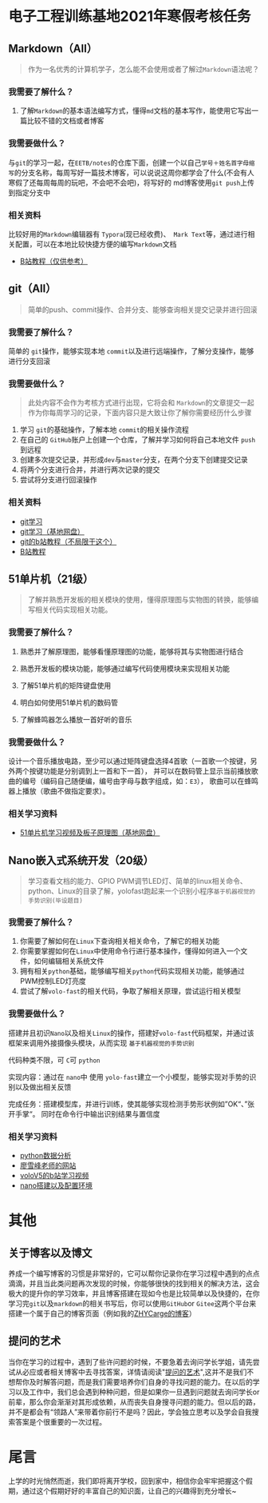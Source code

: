 # 电子工程训练基地2021年寒假考核任务



## Markdown（All）

> 作为一名优秀的计算机学子，怎么能不会使用或者了解过`Markdown`语法呢？



### 我需要了解什么？

1. 了解`Markdown`的基本语法编写方式，懂得`md`文档的基本写作，能使用它写出一篇比较不错的文档或者博客



### 我需要做什么？

与`git`的学习一起，在`EETB/notes`的仓库下面，创建一个以自己`学号＋姓名首字母缩写`的分支名称，每周写好一篇技术博客，可以说说这周你都学会了什么(不会有人寒假了还每周每周的玩吧，不会吧不会吧)，将写好的 md博客使用`git push`上传到指定分支中



### 相关资料

比较好用的`Markdown`编辑器有 `Typora`(现已经收费)、` Mark Text`等，通过进行相关配置，可以在本地比较快捷方便的编写`Markdown`文档

- [B站教程（仅供参考）](https://www.bilibili.com/video/BV1KZ4y1j7nT)



## git（All）

>  简单的push、commit操作、合并分支、能够查询相关提交记录并进行回滚



### 我需要了解什么？

简单的 `git`操作，能够实现本地 `commit`以及进行远端操作，了解分支操作，能够进行分支回滚



### 我需要做什么？

> 此处内容不会作为考核方式进行出现，它将会和 `Markdown`的文章提交一起作为你每周学习的记录，下面内容只是大致让你了解你需要经历什么步骤

1. 学习 `git`的基础操作，了解本地 `commit`的相关操作流程
2. 在自己的 `GitHub`账户上创建一个仓库，了解并学习如何将自己本地文件 `push`到远程
3. 创建多次提交记录，并形成`dev`与`master`分支，在两个分支下创建提交记录
4. 将两个分支进行合并，并进行两次记录的提交
5. 尝试将分支进行回滚操作



### 相关资料

- [git学习](https://oschina.gitee.io/learn-git-branching/)
- [git学习（基地网盘）](http://pan.eetb.space/index.php/s/SLb3LMLb7m7rEcz)
- [git的b站教程（不局限于这个）](https://www.bilibili.com/video/BV1Mk4y1y7jR)
- [B站教程](https://www.bilibili.com/video/BV1MU4y1Y7h5)



## 51单片机（21级）

> 了解并熟悉开发板的相关模块的使用，懂得原理图与实物图的转换，能够编写相关代码实现相关功能。



### 我需要了解什么？

1. 熟悉并了解原理图，能够看懂原理图的功能，能够将其与实物图进行结合

2. 熟悉开发板的模块功能，能够通过编写代码使用模块来实现相关功能

3. 了解51单片机的矩阵键盘使用

4. 明白如何使用51单片机的数码管

5. 了解蜂鸣器怎么播放一首好听的音乐

   

### 我需要做什么？

设计一个音乐播放电路，至少可以通过矩阵键盘选择4首歌（一首歌一个按键，另外两个按键功能是分别调到上一首和下一首），
并可以在数码管上显示当前播放歌曲的编号（编码自己随便编，编号由字母与数字组成，如：`E3`），
歌曲可以在蜂鸣器上播放（歌曲不做指定要求）。



### 相关学习资料

- [51单片机学习视频及板子原理图（基地网盘）](http://pan.eetb.space/index.php/s/pHBiPxadNdRgTDT)







## Nano嵌入式系统开发（20级）

>  学习查看文档的能力、GPIO PWM调节LED灯、简单的linux相关命令、python、Linux的目录了解，yolofast跑起来一个识别小程序`基于机器视觉的手势识别(毕设题目)`



### 我需要了解什么？

1. 你需要了解如何在`Linux`下查询相关相关命令，了解它的相关功能
2. 你需要掌握如何在`Linux`中使用命令行进行基本操作，懂得如何进入一个文件，如何编辑相关系统文件
3. 拥有相关`python`基础，能够编写相关`python`代码实现相关功能，能够通过PWM控制LED灯亮度
4. 尝试了解`volo-fast`的相关代码，争取了解相关原理，尝试运行相关模型



### 我需要做什么？

搭建并且初识`Nano`以及相关`Linux`的操作，搭建好`volo-fast`代码框架，并通过该框架来调用外接摄像头模块，从而实现 `基于机器视觉的手势识别`

代码种类不限，可 `C`可 `python`

实现内容：通过在 `nano`中 使用 `yolo-fast`建立一个小模型，能够实现对手势的识别以及做出相关反馈

完成任务：搭建模型库，并进行训练，使其能够实现检测手势形状例如”OK“、”张开手掌“。 同时在命令行中输出识别结果与置信度



### 相关学习资料 

- [python数据分析](https://github.com/iamseancheney/python_for_data_analysis_2nd_chinese_version)
- [ 廖雪峰老师的网站](https://www.liaoxuefeng.com/wiki/1016959663602400/1183249464292448)
- [voloV5的b站学习视频](https://www.bilibili.com/video/BV1YL4y1J7xz?spm_id_from=333.999.0.0)
- [nano搭建以及配置环境](https://blog.csdn.net/u011119817/article/details/109622480)



# 其他

## 关于博客以及博文

养成一个编写博客的习惯是非常好的，它可以帮你记录你在学习过程中遇到的点点滴滴，并且当此类问题再次发现的时候，你能够很快的找到相关的解决方法，这会极大的提升你的学习效率，并且博客搭建在现如今也是比较简单以及快捷的，在你学习完`git`以及`markdown`的相关书写后，你可以使用`GitHub`or `Gitee`这两个平台来搭建一个属于自己的博客页面（例如我的[ZHYCarge的博客](zhycarge.github.io)）



## 提问的艺术

当你在学习的过程中，遇到了些许问题的时候，不要急着去询问学长学姐，请先尝试从必应或者相关博客中去寻找答案，详情请阅读"[提问的艺术](https://github.com/GUET-EETB/How-To-Ask-Questions-The-Smart-Way/blob/main/README.md)",这并不是我们不想帮你及时解答问题，而是我们需要培养你们自身的寻找问题的能力。在以后的学习以及工作中，我们总会遇到种种问题，但是如果你一旦遇到问题就去询问学长or前辈，那么你会渐渐对其形成依赖，从而丧失自身搜寻问题的能力。但以后的路，并不是都会有“领路人”来带着你前行不是吗？因此，学会独立思考以及学会自我搜索答案是个很重要的一次过程。



# 尾言

上学的时光悄然而逝，我们即将离开学校，回到家中，相信你会牢牢把握这个假期，通过这个假期好好的丰富自己的知识面，让自己的兴趣得到充分增长~
